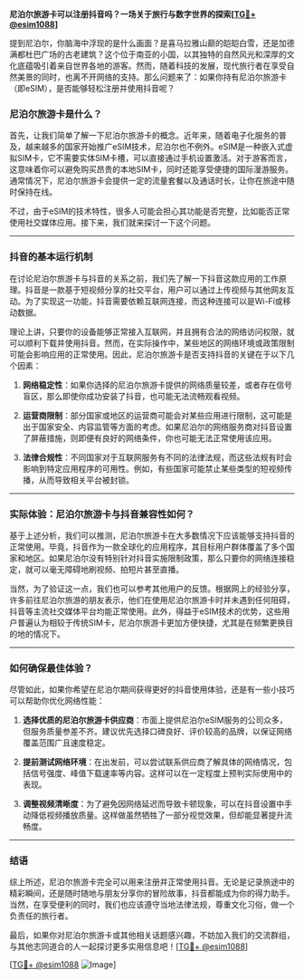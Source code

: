 **尼泊尔旅游卡可以注册抖音吗？一场关于旅行与数字世界的探索[[TG💪+ @esim1088](https://t.me/s/esim1088)]**

提到尼泊尔，你脑海中浮现的是什么画面？是喜马拉雅山巅的皑皑白雪，还是加德满都杜巴广场的古老建筑？这个位于南亚的小国，以其独特的自然风光和深厚的文化底蕴吸引着来自世界各地的游客。然而，随着科技的发展，现代旅行者在享受自然美景的同时，也离不开网络的支持。那么问题来了：如果你持有尼泊尔旅游卡（即eSIM），是否能够轻松注册并使用抖音呢？

### 尼泊尔旅游卡是什么？

首先，让我们简单了解一下尼泊尔旅游卡的概念。近年来，随着电子化服务的普及，越来越多的国家开始推广eSIM技术，尼泊尔也不例外。eSIM是一种嵌入式虚拟SIM卡，它不需要实体SIM卡槽，可以直接通过手机设置激活。对于游客而言，这意味着你可以避免购买昂贵的本地SIM卡，同时还能享受便捷的国际漫游服务。通常情况下，尼泊尔旅游卡会提供一定的流量套餐以及通话时长，让你在旅途中随时保持在线。

不过，由于eSIM的技术特性，很多人可能会担心其功能是否完整，比如能否正常使用社交媒体应用。接下来，我们就来探讨一下这个问题。

---

### 抖音的基本运行机制

在讨论尼泊尔旅游卡与抖音的关系之前，我们先了解一下抖音这款应用的工作原理。抖音是一款基于短视频分享的社交平台，用户可以通过上传视频与其他网友互动。为了实现这一功能，抖音需要依赖互联网连接，而这种连接可以是Wi-Fi或移动数据。

理论上讲，只要你的设备能够正常接入互联网，并且拥有合法的网络访问权限，就可以顺利下载并使用抖音。然而，在实际操作中，某些地区的网络环境或政策限制可能会影响应用的正常使用。因此，尼泊尔旅游卡是否支持抖音的关键在于以下几个因素：

1. **网络稳定性**：如果你选择的尼泊尔旅游卡提供的网络质量较差，或者存在信号盲区，那么即使你成功安装了抖音，也可能无法流畅观看视频。
   
2. **运营商限制**：部分国家或地区的运营商可能会对某些应用进行限制，这可能是出于国家安全、内容监管等方面的考虑。如果尼泊尔的网络服务商对抖音设置了屏蔽措施，则即便有良好的网络条件，你也可能无法正常使用该应用。

3. **法律合规性**：不同国家对于互联网服务有不同的法律法规，而这些法规有时会影响到特定应用程序的可用性。例如，有些国家可能禁止某些类型的短视频传播，从而导致相关平台被封锁。

---

### 实际体验：尼泊尔旅游卡与抖音兼容性如何？

基于上述分析，我们可以推测，尼泊尔旅游卡在大多数情况下应该能够支持抖音的正常使用。毕竟，抖音作为一款全球化的应用程序，其目标用户群体覆盖了多个国家和地区。如果尼泊尔没有特别针对抖音实施限制政策，那么只要你的网络连接稳定，就可以毫无障碍地刷视频、拍短片甚至直播。

当然，为了验证这一点，我们也可以参考其他用户的反馈。根据网上的经验分享，许多前往尼泊尔旅游的朋友表示，他们在使用尼泊尔旅游卡时并未遇到任何阻碍，抖音等主流社交媒体平台均能正常使用。此外，得益于eSIM技术的优势，这些用户普遍认为相较于传统SIM卡，尼泊尔旅游卡更加方便快捷，尤其是在频繁更换目的地的情况下。

---

### 如何确保最佳体验？

尽管如此，如果你希望在尼泊尔期间获得更好的抖音使用体验，还是有一些小技巧可以帮助你优化网络性能：

1. **选择优质的尼泊尔旅游卡供应商**：市面上提供尼泊尔eSIM服务的公司众多，但服务质量参差不齐。建议优先选择口碑良好、评价较高的品牌，以保证网络覆盖范围广且速度稳定。

2. **提前测试网络环境**：在出发前，可以尝试联系供应商了解具体的网络情况，包括信号强度、峰值下载速率等内容。这样可以在一定程度上预判实际使用中的表现。

3. **调整视频清晰度**：为了避免因网络延迟而导致卡顿现象，可以在抖音设置中手动降低视频播放质量。这样做虽然牺牲了一部分视觉效果，但却能显著提升流畅度。

---

### 结语

综上所述，尼泊尔旅游卡完全可以用来注册并正常使用抖音。无论是记录旅途中的精彩瞬间，还是随时随地与朋友分享你的冒险故事，抖音都能成为你的得力助手。当然，在享受便利的同时，我们也应该遵守当地法律法规，尊重文化习俗，做一个负责任的旅行者。

最后，如果你对尼泊尔旅游卡或其他相关话题感兴趣，不妨加入我们的交流群组，与其他志同道合的人一起探讨更多实用信息吧！[[TG💪+ @esim1088](https://t.me/s/esim1088)]

[[TG💪+ @esim1088](https://t.me/s/esim1088) ![Image](https://i.postimg.cc/4NQfJmqS/Snipaste-2025-05-13-00-14-12.png)]